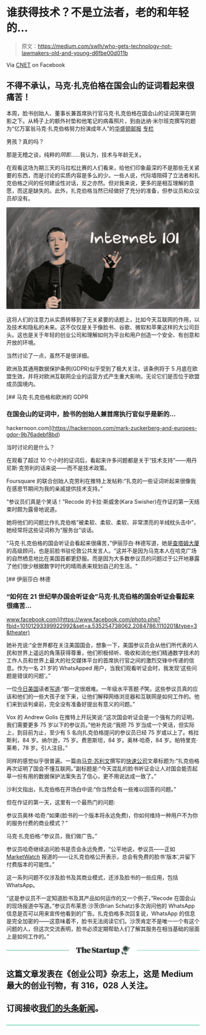 # 谁获得技术？不是立法者，老的和年轻的…

> 原文：<https://medium.com/swlh/who-gets-technology-not-lawmakers-old-and-young-d6fbe00d011b>

Via [CNET](https://medium.com/u/8a3d61af960e?source=post_page-----d6fbe00d011b--------------------------------) on Facebook

## 不得不承认，马克·扎克伯格在国会山的证词看起来很痛苦！

本周，脸书创始人、董事长兼首席执行官马克·扎克伯格在国会山的证词笼罩在阴影之下。从椅子上的额外衬垫和他笔记的病毒照片，到由达纳·米尔班克撰写的题为“亿万富翁马克·扎克伯格努力扮演成年人”的[华盛顿邮报](https://medium.com/u/f0c3167dc11d?source=post_page-----d6fbe00d011b--------------------------------) [专栏](https://www.washingtonpost.com/opinions/facebooks-boy-billionaire-leaves-the-tough-stuff-to-the-grown-ups/2018/04/10/694d48ce-3d0b-11e8-a7d1-e4efec6389f0_story.html?utm_term=.cb3c0af87248)

男孩？真的吗？

那是无稽之谈，纯粹的*阴影*……我认为，技术与年龄无关。

在观看这场为期三天的马拉松比赛的人们看来，给他们印象最深的不是那些无关紧要的东西，而是讨论的实质内容是多么的少。一些人说，代际墙阻碍了立法者和扎克伯格之间的任何建设性对话，反之亦然。但对我来说，更多的是相互理解的意愿，而这是缺失的。此外，扎克伯格当然已经做好了充分的准备，但参议员和众议员却没有。

![](img/708d2398908b3ea95392a3556dca1116.png)

这将人们的注意力从实质转移到了无关紧要的话题上，比如今天互联网的作用，以及技术和隐私的未来。这不仅仅是关于像脸书、谷歌、微软和苹果这样的大公司巨头。这也是关于年轻的创业公司和理解如何为平台和用户创造一个安全、有创意和开放的环境。

当然讨论了一点，虽然不是很详细。

欧洲及其通用数据保护条例(GDPR)似乎受到了极大关注，该条例将于 5 月底在欧盟生效，并将对欧洲互联网企业的运营方式产生重大影响，无论它们是否位于欧盟成员国境内。

[](https://hackernoon.com/mark-zuckerberg-and-europes-gdpr-9b76adebf8bd) [## 马克·扎克伯格和欧洲的 GDPR

### 在国会山的证词中，脸书的创始人兼首席执行官似乎是新的…

hackernoon.com](https://hackernoon.com/mark-zuckerberg-and-europes-gdpr-9b76adebf8bd) 

当时讨论的是什么？

在观看了超过 10 个小时的证词后，看起来许多问题都是关于“技术支持”——用丹尼斯·克劳利的话来说——而不是技术政策。

Foursquare 的联合创始人克劳利在推特上发帖称:“扎克的一些证词听起来很像我在感恩节期间为我的亲戚提供技术支持。”

“参议员们真是个笑话！”Recode 的卡拉·斯威舍(Kara Swisher)在作证的第一天结束时颇为露骨地说道。

她将他们的问题比作扎克伯格“被柔软、柔软、柔软、非常漂亮的羊绒枕头击中”，她经常将这些证词称为“服务台”谈话。

“马克·扎克伯格的国会听证会看起来很痛苦，”伊丽莎白·林德写道，她是[查塔姆大厦](https://medium.com/u/60e0af439048?source=post_page-----d6fbe00d011b--------------------------------)的高级顾问，也是前脸书驻伦敦公共发言人。“这并不是因为马克本人在哈克广场的自然栖息地比在美国首都更舒服。而是因为大多数参议员的问题过于公开地暴露了他们很少根据数字时代的晴雨表来规划自己的生活。"

[](https://www.facebook.com/photo.php?fbid=10101293399922992&set=a.535254738062.2084786.1110201&type=3&theater) [## 伊丽莎白·林德

### “如何在 21 世纪举办国会听证会”马克·扎克伯格的国会听证会看起来很痛苦…

www.facebook.com](https://www.facebook.com/photo.php?fbid=10101293399922992&set=a.535254738062.2084786.1110201&type=3&theater) 

她补充说:“全世界都在关注美国国会，想象一下，美国参议员会从他们所代表的人民和世界上遥远的角落获得尊重，他们积极倾听、吸收和消化他们精通数字技术的工作人员和世界上最大的社交媒体平台的首席执行官之间的激烈交锋中传递的信息。作为一名 21 岁的 WhatsApped 用户，当我们观看听证会时，我发现‘这些问题是错误的问题’。”

一位[今日美国](https://medium.com/u/979cb9a2cd42?source=post_page-----d6fbe00d011b--------------------------------)读者[写道](https://www.usatoday.com/story/opinion/2018/04/11/readers-mark-zuckerbergs-senate-hearing-facebook-not-going/506315002/):“那一定很艰难。一年级水平答题*不*笑。这些参议员真的应该和他们的一些大孩子坐下来，让他们解释网络浏览器和互联网是如何工作的。他们来到谈判桌前，完全没有准备好提出有意义的问题。”

Vox 的 Andrew Golis 在推特上开玩笑说:“这次国会听证会是一个强有力的证明，我们需要更多 75 岁以下的参议员。”他补充说:“我把 75 岁当成一个笑话，但实际上，到目前为止，至少有 5 名向扎克伯格提问的参议员已经 75 岁或以上了。格拉斯利，84 岁。纳尔逊，75 岁。费恩斯坦，84 岁。奥林·哈奇，84 岁。帕特里克·莱希，78 岁。引人注目。”

同样的感觉似乎很普遍。一篇由[马克·苏利文](https://medium.com/u/6b50e6f89c17?source=post_page-----d6fbe00d011b--------------------------------)撰写的[快速公司](https://medium.com/u/ada2289350de?source=post_page-----d6fbe00d011b--------------------------------)文章标题为:“扎克伯格再次证明了国会不懂互联网。”副标题是:“今天混乱的脸书听证会让人对国会能否起草一份有用的数据保护法案失去了信心，更不用说达成一致了。”

沙利文指出，扎克伯格在开场白中说:“你当然会有一些难以回答的问题。”

但在作证的第一天，这里有一个最热门的问题:

参议员奥林·哈奇:“如果(脸书的一个版本将永远免费)，你如何维持一种用户不为你的服务付费的商业模式？”

马克·扎克伯格:“参议员，我们做广告。”

参议员哈奇继续追问脸书是否会永远免费，“公平地说，参议员——正如 [MarketWatch](https://medium.com/u/afad1a2d7ad4?source=post_page-----d6fbe00d011b--------------------------------) 报道的——让扎克伯格公开表示，总会有免费的脸书‘版本’,并留下付费版本的可能性。”

这一系列问题不仅涉及脸书及其商业模式，还涉及脸书的一些应用，包括 WhatsApp。

“这是参议员不一定知道脸书及其产品如何运作的又一个例子，”Recode 在国会山的现场报道中写道。”参议员布莱恩·沙茨(Brian Schatz)多次询问他的 WhatsApp 信息是否可以用来宣传他看到的广告。扎克伯格多次回复说，WhatsApp 的信息是完全加密的——这意味着不，脸书无法阅读它们。沙茨肯定不是唯一一个有这个问题的人，但这次交流表明，脸书必须定期帮助人们了解其服务在相当基础的层面上是如何工作的。”

[![](img/308a8d84fb9b2fab43d66c117fcc4bb4.png)](https://medium.com/swlh)

## 这篇文章发表在《创业公司》杂志上，这是 Medium 最大的创业刊物，有 316，028 人关注。

## 订阅接收[我们的头条新闻](http://growthsupply.com/the-startup-newsletter/)。

[![](img/b0164736ea17a63403e660de5dedf91a.png)](https://medium.com/swlh)